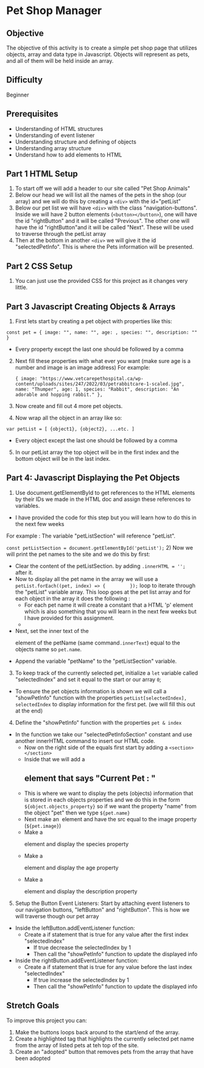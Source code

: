 # Pet Shop Manager

## Objective
The objective of this activity is to create a simple pet shop page that utilizes objects, array and data type in Javascript. Objects will represent as pets, and all of them will be held inside an array.

## Difficulty
Beginner

## Prerequisites
* Understanding of HTML structures
* Understanding of event listener
* Understanding structure and defining of objects
* Understanding array structure
* Understand how to add elements to HTML

## Part 1 HTML Setup
1) To start off we will add a header to our site called "Pet Shop Animals"
2) Below our head we will list all the names of the pets in the shop (our array) and we will do this by creating a ```<div>``` with the id="petList"
3) Below our pet list we will have ```<div>``` with the class "navigation-buttons". Inside we will have 2 button elements (```<button></button>```), one will have the id "rightButton" and it will be called "Previous". The other one will have the id "rightButton"and it will be called "Next". These will be used to traverse through the petList array 
4) Then at the bottom in another ```<div>``` we will give it the id "selectedPetInfo". This is where the Pets information will be presented.

## Part 2 CSS Setup
1) You can just use the provided CSS for this project as it changes very little.

## Part 3 Javascript Creating Objects & Arrays
1) First lets start by creating a pet object with properties like this:

```const pet = { image: "", name: "", age: , species: "", description: "" }``` 
* Every property except the last one should be followed by a comma
2) Next fill these properties with what ever you want (make sure age is a number and image is an image address) For example:

   ```{ image: "https://www.vetcarepethospital.ca/wp-content/uploads/sites/247/2022/03/petrabbitcare-1-scaled.jpg", name: "Thumper", age: 1, species: "Rabbit", description: "An adorable and hopping rabbit." },```
3) Now create and fill out 4 more pet objects.
4) Now wrap all the object in an array like so:

```var petList = [ {object1}, {object2}, ...etc. ]```
* Every object except the last one should be followed by a comma
5) In our petList array the top object will be in the first index and the bottom object will be in the last index.

## Part 4: Javascript Displaying the Pet Objects
1) Use document.getElementById to get references to the HTML elements by their IDs we made in the HTML doc and assign these references to variables.
* I have provided the code for this step but you will learn how to do this in the next few weeks

For example : The variable "petListSection" will reference "petList".

```const petListSection = document.getElementById('petList');```
2) Now we will print the pet names to the site and we do this by first:
* Clear the content of the petListSection. by adding ```.innerHTML = '';``` after it.
* Now to display all the pet name in the array we will use a ```petList.forEach((pet, index) => {         });``` loop to iterate through the "petList" variable array. This loop goes at the pet list array and for each object in the array it does the following :
  * For each pet name it will create a constant that a HTML 'p' element which is also something that you will learn in the next few weeks but I have provided for this assignment.
  * 
* Next, set the inner text of the <p> element of the petName (same command```.innerText```) equal to the objects name so ```pet.name```.
* Append the variable "petName" to the "petListSection" variable.

3) To keep track of the currently selected pet, initialize a ```let``` variable called "selectedIndex" and set it equal to the start or our array ```0```;
* To ensure the pet objects information is shown we will call a "showPetInfo" function  with the properties ```petList[selectedIndex], selectedIndex``` to display information for the first pet. (we will fill this out at the end)

4) Define the "showPetInfo" function with the properties ```pet & index```
* In the function we take our "selectedPetInfoSection" constant and use another innerHTML command to insert our HTML code. 
  * Now on the right side of the equals first start by adding a ```<section></section>```
  * Inside that we will add a <h2> element that says "Current Pet : "
  * This is where we want to display the pets (objects) information that is stored in each objects properties and we do this  in the form ```${object.objects_property}``` so if we want the property "name" from the object "pet" then we type ```${pet.name}```
  * Next make an <img> element and have the src equal to the image property (```${pet.image}```)
  * Make a <p> element and display the species property
  * Make a <p> element and display the age property
  * Make a <p> element and display the description property

5) Setup the Button Event Listeners: Start by attaching event listeners to our navigation buttons, "leftButton" and "rightButton". This is how we will traverse though our pet array
* Inside the leftButton.addEventListener function:
   * Create a if statement that is true for any value after the first index "selectedIndex" 
     * If true decrease the selectedIndex by 1
     * Then call the "showPetInfo" function to update the displayed info
* Inside the rightButton.addEventListener function:
    * Create a if statement that is true for any value before the last index "selectedIndex"
        * If true increase the selectedIndex by 1
        * Then call the "showPetInfo" function to update the displayed info

## Stretch Goals
To improve this project you can:
1) Make the buttons loops back around to the start/end of the array.
2) Create a highlighted tag that highlights the currently selected pet name from the array of listed pets at teh top of the site.
3) Create an "adopted" button that removes pets from the array that have been adopted